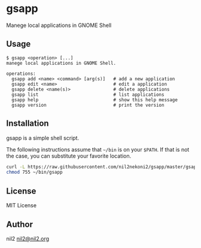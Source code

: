gsapp
=====

Manege local applications in GNOME Shell

Usage
-----

```
$ gsapp <operation> [...]
manege local applications in GNOME Shell.

operations:
  gsapp add <name> <command> [arg(s)]   # add a new application
  gsapp edit <name>                     # edit a application
  gsapp delete <name(s)>                # delete applications
  gsapp list                            # list applications
  gsapp help                            # show this help message
  gsapp version                         # print the version
```

Installation
------------

gsapp is a simple shell script.

The following instructions assume that `~/bin` is on your `$PATH`.
If that is not the case, you can substitute your favorite location.

```sh
curl -L https://raw.githubusercontent.com/nil2nekoni2/gsapp/master/gsapp > ~/bin/gsapp
chmod 755 ~/bin/gsapp
```

License
-------

MIT License

Author
------

nil2 <nil2@nil2.org>
